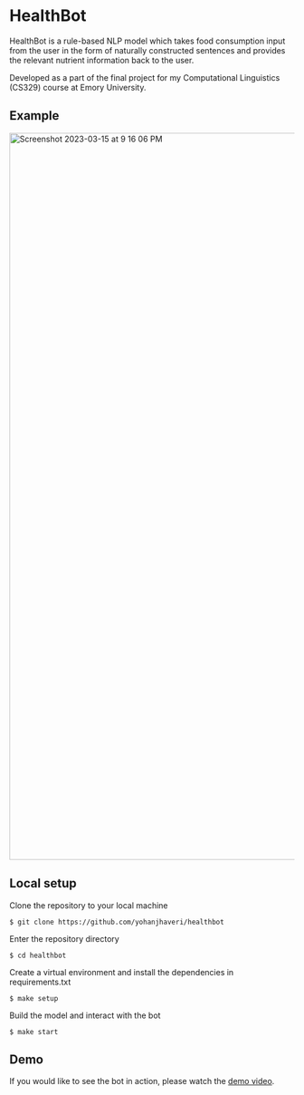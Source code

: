 # HealthBot

HealthBot is a rule-based NLP model which takes food consumption input from the user in the form of naturally constructed sentences and provides the relevant nutrient information back to the user.

Developed as a part of the final project for my Computational Linguistics (CS329) course at Emory University.

## Example

<img width="1283" alt="Screenshot 2023-03-15 at 9 16 06 PM" src="https://user-images.githubusercontent.com/35095726/225484574-c70855ca-d414-45fe-920d-e1ecc627685b.png">

## Local setup

Clone the repository to your local machine

```
$ git clone https://github.com/yohanjhaveri/healthbot
```

Enter the repository directory

```
$ cd healthbot
```

Create a virtual environment and install the dependencies in requirements.txt

```
$ make setup
```

Build the model and interact with the bot

```
$ make start
```

## Demo

If you would like to see the bot in action, please watch the [demo video](https://www.youtube.com/watch?v=TbHb3VGr1sY).
